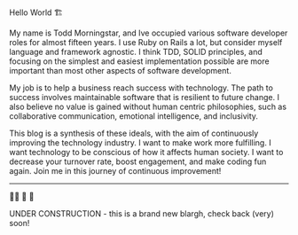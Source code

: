 Hello World 🏗

My name is Todd Morningstar, and Ive occupied various software developer roles for almost fifteen years. I use Ruby on Rails a lot, but consider myself language and framework agnostic. I think TDD, SOLID principles, and focusing on the simplest and easiest implementation possible are more important than most other aspects of software development.

My job is to help a business reach success with technology. The path to success involves maintainable software that is resilient to future change. I also believe no value is gained without human centric philosophies, such as collaborative communication, emotional intelligence, and inclusivity.

This blog is a synthesis of these ideals, with the aim of continuously improving the technology industry. I want to make work more fulfilling. I want technology to be conscious of how it affects human society. I want to decrease your turnover rate, boost engagement, and make coding fun again. Join me in this journey of continuous improvement!

----

👩‍🏭 🚧 👷

UNDER CONSTRUCTION - this is a brand new blargh, check back (very) soon!
